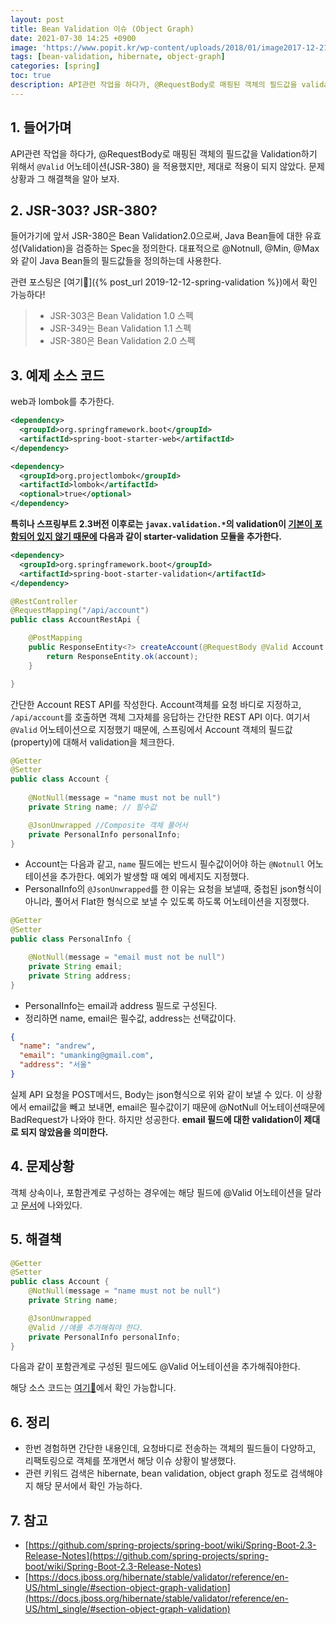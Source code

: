 ```yaml
---
layout: post
title: Bean Validation 이슈 (Object Graph)
date: 2021-07-30 14:25 +0900
image: 'https://www.popit.kr/wp-content/uploads/2018/01/image2017-12-21_10-5-23.png'
tags: [bean-validation, hibernate, object-graph]
categories: [spring]
toc: true
description: API관련 작업을 하다가, @RequestBody로 매핑된 객체의 필드값을 validaiton하기 위해서 @Valid 어노테이션(JSR-303) 을 적용했지만, 제대로 적용이 되지 않았다. 이에 대한 해결책을 알아보자. 
---
```

## 1. 들어가며

API관련 작업을 하다가, @RequestBody로 매핑된 객체의 필드값을 Validation하기 위해서 `@Valid` 어노테이션(JSR-380) 을 적용했지만, 제대로 적용이 되지 않았다. 문제상황과 그 해결책을 알아 보자. 



## 2. JSR-303? JSR-380? 

들어가기에 앞서 JSR-380은 Bean Validation2.0으로써, Java Bean들에 대한 유효성(Validation)을 검증하는 Spec을 정의한다. 대표적으로 @Notnull, @Min, @Max와 같이 Java Bean들의 필드값들을 정의하는데 사용한다. 

관련 포스팅은 [여기🔗]({% post_url 2019-12-12-spring-validation %})에서 확인 가능하다!

> - JSR-303은 Bean Validation 1.0 스펙
> - JSR-349는 Bean Validation 1.1 스펙 
> - JSR-380은 Bean Validation 2.0 스펙

## 3. 예제 소스 코드 

web과 lombok를 추가한다.

```xml
<dependency>
  <groupId>org.springframework.boot</groupId>
  <artifactId>spring-boot-starter-web</artifactId>
</dependency>

<dependency>
  <groupId>org.projectlombok</groupId>
  <artifactId>lombok</artifactId>
  <optional>true</optional>
</dependency>
```

**특히나 스프링부트 2.3버전 이후로는 `javax.validation.*`의 validation이 [기본이 포함되어 있지 않기 때문에](https://github.com/spring-projects/spring-boot/wiki/Spring-Boot-2.3-Release-Notes) 다음과 같이 starter-validation 모듈을 추가한다.**

```xml
<dependency>
  <groupId>org.springframework.boot</groupId>
  <artifactId>spring-boot-starter-validation</artifactId>
</dependency>
```



```java
@RestController
@RequestMapping("/api/account")
public class AccountRestApi {

    @PostMapping
    public ResponseEntity<?> createAccount(@RequestBody @Valid Account account) {
        return ResponseEntity.ok(account);
    }

}
```
간단한 Account REST API를 작성한다. 
Account객체를 요청 바디로 지정하고, `/api/account`를 호출하면 객체 그자체를 응답하는 간단한 REST API 이다. 
여기서 `@Valid` 어노테이션으로 지정했기 때문에, 스프링에서 Account 객체의 필드값(property)에 대해서 validation을 체크한다.

```java
@Getter
@Setter
public class Account {
  
    @NotNull(message = "name must not be null")
    private String name; // 필수값

    @JsonUnwrapped //Composite 객체 풀어서
    private PersonalInfo personalInfo;
}
```
- Account는 다음과 같고, `name` 필드에는 반드시 필수값이어야 하는 `@Notnull` 어노테이션을 추가한다. 예외가 발생할 때 예외 메세지도 지정했다. 
- PersonalInfo의 `@JsonUnwrapped`를 한 이유는 요청을 보낼때, 중첩된 json형식이 아니라, 풀어서 Flat한 형식으로 보낼 수 있도록 하도록 어노테이션을 지정했다. 

```java
@Getter
@Setter
public class PersonalInfo {

    @NotNull(message = "email must not be null")
    private String email;
    private String address;
}
```
- PersonalInfo는 email과 address 필드로 구성된다. 
- 정리하면 name, email은 필수값, address는 선택값이다.

```json
{
  "name": "andrew", 
  "email": "umanking@gmail.com", 
  "address": "서울" 
}
```
실제 API 요청을 POST메서드, Body는 json형식으로 위와 같이 보낼 수 있다. 
이 상황에서 email값을 빼고 보내면, email은 필수값이기 때문에 @NotNull 어노테이션때문에 BadRequest가 나와야 한다. 
하지만 성공한다. **email 필드에 대한 validation이 제대로 되지 않았음을 의미한다.**


## 4. 문제상황

객체 상속이나, 포함관계로 구성하는 경우에는 해당 필드에 @Valid 어노테이션을 달라고 [문서](https://docs.jboss.org/hibernate/stable/validator/reference/en-US/html_single/#section-object-graph-validation)에 나와있다. 



## 5. 해결책

```java
@Getter
@Setter
public class Account {
    @NotNull(message = "name must not be null")
    private String name;

    @JsonUnwrapped
  	@Valid //얘를 추가해줘야 한다.
    private PersonalInfo personalInfo;
}
```

다음과 같이 포함관계로 구성된 필드에도 @Valid 어노테이션을 추가해줘야한다. 


해당 소스 코드는 [여기🔗](https://github.com/umanking/bean-validation-issue)에서 확인 가능합니다.

## 6. 정리

- 한번 경험하면 간단한 내용인데, 요청바디로 전송하는 객체의 필드들이 다양하고, 리팩토링으로 객체를 쪼개면서 해당 이슈 상황이 발생했다. 
- 관련 키워드 검색은 hibernate, bean validation, object graph 정도로 검색해야지 해당 문서에서 확인 가능하다.



## 7. 참고

- [https://github.com/spring-projects/spring-boot/wiki/Spring-Boot-2.3-Release-Notes](https://github.com/spring-projects/spring-boot/wiki/Spring-Boot-2.3-Release-Notes)
- [https://docs.jboss.org/hibernate/stable/validator/reference/en-US/html_single/#section-object-graph-validation](https://docs.jboss.org/hibernate/stable/validator/reference/en-US/html_single/#section-object-graph-validation)

